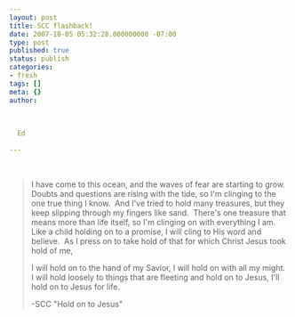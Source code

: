 ```yaml
---
layout: post
title: SCC flashback!
date: 2007-10-05 05:32:28.000000000 -07:00
type: post
published: true
status: publish
categories:
- fresh
tags: []
meta: {}
author:
  
  
  
  Ed
  
---
```

<br />
<blockquote><p>I have come to this ocean, and the waves of fear are starting to grow.  Doubts and questions are rising with the tide, so I'm clinging to the one true thing I know.  And I've tried to hold many treasures, but they keep slipping through my fingers like sand.  There's one treasure that means more than life itself, so I'm clinging on with everything I am.  Like a child holding on to a promise, I will cling to His word and believe.  As I press on to take hold of that for which Christ Jesus took hold of me,</p>
<p>I will hold on to the hand of my Savior, I will hold on with all my might.  I will hold loosely to things that are fleeting and hold on to Jesus, I'll hold on to Jesus for life.</p>
<p>-SCC "Hold on to Jesus"</p></blockquote>
